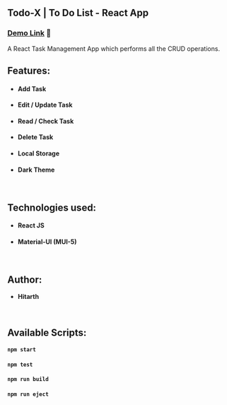 ## Todo-X | To Do List - React App

### [Demo Link](https://todo-x.netlify.app/) 🔗

A React Task Management App which performs all the CRUD operations.
<br/>

## Features:

- #### **Add Task**
- #### **Edit / Update Task**
- #### **Read / Check Task**
- #### **Delete Task**
- #### **Local Storage**
- #### **Dark Theme**

<br/>

## Technologies used:

- #### **React JS**
- #### **Material-UI (MUI-5)**

<br/>

## Author:

- **Hitarth**

<br/>

## Available Scripts:

#### `npm start`

#### `npm test`

#### `npm run build`

#### `npm run eject`

<br/>